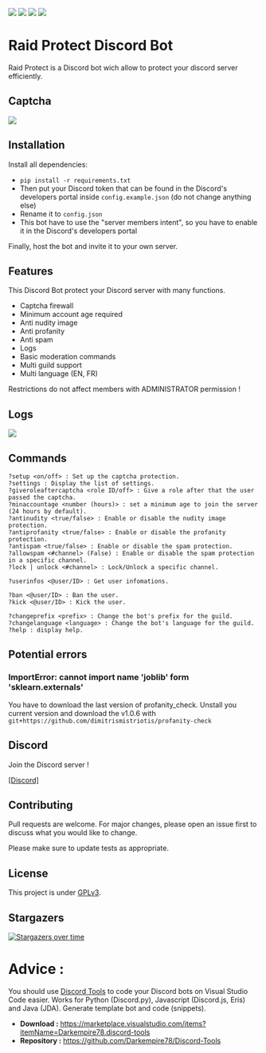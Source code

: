![](https://img.shields.io/codefactor/grade/github/Darkempire78/Raid-Protect-Discord-Bot?style=for-the-badge) 
![](https://img.shields.io/github/repo-size/Darkempire78/Raid-Protect-Discord-Bot?style=for-the-badge) 
![](https://img.shields.io/badge/SOURCERY-ENABLED-green?style=for-the-badge) <a href="https://discord.com/invite/sPvJmY7mcV"><img src="https://img.shields.io/discord/831524351311609907?color=%237289DA&label=DISCORD&style=for-the-badge"></a>

# Raid Protect Discord Bot

Raid Protect is a Discord bot wich allow to protect your discord server efficiently.

## Captcha
![](https://media.discordapp.net/attachments/971225663438741616/972266318780858418/Capture1.png?width=481&height=123)

## Installation

Install all dependencies:

* `pip install -r requirements.txt`
* Then put your Discord token that can be found in the Discord's developers portal inside `config.example.json` (do not change anything else)
* Rename it to `config.json`
* This bot have to use the "server members intent", so you have to enable it in the Discord's developers portal

Finally, host the bot and invite it to your own server.

## Features

This Discord Bot protect your Discord server with many functions.

* Captcha firewall
* Minimum account age required
* Anti nudity image
* Anti profanity
* Anti spam
* Logs
* Basic moderation commands
* Multi guild support
* Multi language (EN, FR)

Restrictions do not affect members with ADMINISTRATOR permission !

## Logs

![](https://media.discordapp.net/attachments/971225663438741616/972266579691708496/Capture2.png?width=273&height=283)

## Commands

```
?setup <on/off> : Set up the captcha protection.
?settings : Display the list of settings.
?giveroleaftercaptcha <role ID/off> : Give a role after that the user passed the captcha.
?minaccountage <number (hours)> : set a minimum age to join the server (24 hours by default).
?antinudity <true/false> : Enable or disable the nudity image protection.
?antiprofanity <true/false> : Enable or disable the profanity protection.
?antispam <true/false> : Enable or disable the spam protection.
?allowspam <#channel> (False) : Enable or disable the spam protection in a specific channel.
?lock | unlock <#channel> : Lock/Unlock a specific channel.

?userinfos <@user/ID> : Get user infomations.

?ban <@user/ID> : Ban the user.
?kick <@user/ID> : Kick the user.

?changeprefix <prefix> : Change the bot's prefix for the guild.
?changelanguage <language> : Change the bot's language for the guild.
?help : display help.
```

## Potential errors

### ImportError: cannot import name 'joblib' form 'sklearn.externals'
You have to download the last version of profanity_check.
Unstall you current version and download the v1.0.6 with `git+https://github.com/dimitrismistriotis/profanity-check` 

## Discord

Join the Discord server !

[[Discord]](https://discord.gg/wBpqcQQASE)

## Contributing

Pull requests are welcome. For major changes, please open an issue first to discuss what you would like to change.

Please make sure to update tests as appropriate.


## License

This project is under [GPLv3](https://github.com/AlexClient/Raid-Protect-Discord-Bot/blob/838e73e31b63d135cb6038ef0b24a4a6a3cef369/LICENSE).

## Stargazers
[![Stargazers over time](https://starchart.cc/Darkempire78/Raid-Protect-Discord-Bot.svg)](https://starchart.cc/Darkempire78/Raid-Protect-Discord-Bot)

# Advice :

You should use [Discord Tools](https://marketplace.visualstudio.com/items?itemName=Darkempire78.discord-tools) to code your Discord bots on Visual Studio Code easier.
Works for Python (Discord.py), Javascript (Discord.js, Eris) and Java (JDA). Generate template bot and code (snippets).
- **Download :** https://marketplace.visualstudio.com/items?itemName=Darkempire78.discord-tools
- **Repository :** https://github.com/Darkempire78/Discord-Tools
